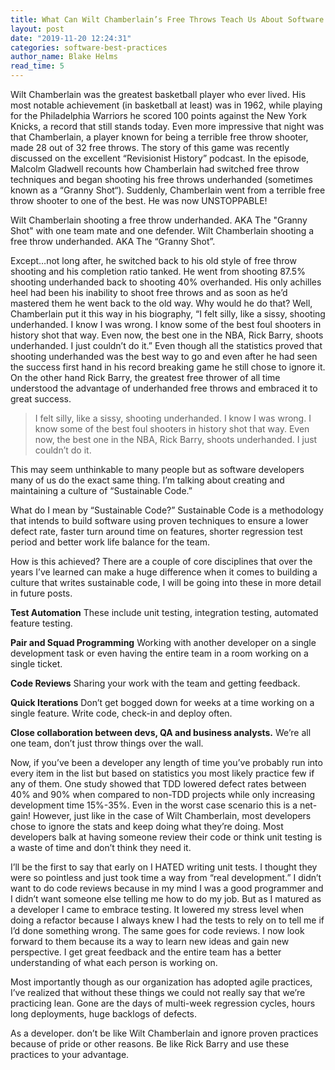 ```yaml
---
title: What Can Wilt Chamberlain’s Free Throws Teach Us About Software Development?
layout: post
date: "2019-11-20 12:24:31"
categories: software-best-practices
author_name: Blake Helms
read_time: 5
---
```


Wilt Chamberlain was the greatest basketball player who ever lived. His most notable achievement (in basketball at least) was in 1962, while playing for the Philadelphia Warriors he scored 100 points against the New York Knicks, a record that still stands today. Even more impressive that night was that Chamberlain, a player known for being a terrible free throw shooter, made 28 out of 32 free throws. The story of this game was recently discussed on the excellent “Revisionist History” podcast. In the episode, Malcolm Gladwell recounts how Chamberlain had switched free throw techniques and began shooting his free throws underhanded (sometimes known as a “Granny Shot“). Suddenly, Chamberlain went from a terrible free throw shooter to one of the best. He was now UNSTOPPABLE!

Wilt Chamberlain shooting a free throw underhanded. AKA The "Granny Shot" with one team mate and one defender.
Wilt Chamberlain shooting a free throw underhanded. AKA The “Granny Shot”.

Except…not long after, he switched back to his old style of free throw shooting and his completion ratio tanked. He went from shooting 87.5% shooting underhanded back to shooting 40% overhanded. His only achilles heel had been his inability to shoot free throws and as soon as he’d mastered them he went back to the old way. Why would he do that? Well, Chamberlain put it this way in his biography, “I felt silly, like a sissy, shooting underhanded. I know I was wrong. I know some of the best foul shooters in history shot that way. Even now, the best one in the NBA, Rick Barry, shoots underhanded. I just couldn’t do it.” Even though all the statistics proved that shooting underhanded was the best way to go and even after he had seen the success first hand in his record breaking game he still chose to ignore it. On the other hand Rick Barry, the greatest free thrower of all time understood the advantage of underhanded free throws and embraced it to great success.

>I felt silly, like a sissy, shooting underhanded. I know I was wrong. I know some of the best foul shooters in history shot that way. Even now, the best one in the NBA, Rick Barry, shoots underhanded. I just couldn’t do it.

This may seem unthinkable to many people but as software developers many of us do the exact same thing. I’m talking about creating and maintaining a culture of “Sustainable Code.”

What do I mean by “Sustainable Code?” Sustainable Code is a methodology that intends to build software using proven techniques to ensure a lower defect rate, faster turn around time on features, shorter regression test period and better work life balance for the team.

How is this achieved? There are a couple of core disciplines that over the years I’ve learned can make a huge difference when it comes to building a culture that writes sustainable code, I will be going into these in more detail in future posts.

**Test Automation**
These include unit testing, integration testing, automated feature testing.

**Pair and Squad Programming**
Working with another developer on a single development task or even having the entire team in a room working on a single ticket.

**Code Reviews**
Sharing your work with the team and getting feedback.

**Quick Iterations**
Don’t get bogged down for weeks at a time working on a single feature. Write code, check-in and deploy often.

**Close collaboration between devs, QA and business analysts.**
We’re all one team, don’t just throw things over the wall.

Now, if you’ve been a developer any length of time you’ve probably run into every item in the list but based on statistics you most likely practice few if any of them. One study showed that TDD lowered defect rates between 40% and 90% when compared to non-TDD projects while only increasing development time 15%-35%. Even in the worst case scenario this is a net-gain! However, just like in the case of Wilt Chamberlain, most developers chose to ignore the stats and keep doing what they’re doing. Most developers balk at having someone review their code or think unit testing is a waste of time and don’t think they need it.

I’ll be the first to say that early on I HATED writing unit tests. I thought they were so pointless and just took time a way from “real development.” I didn’t want to do code reviews because in my mind I was a good programmer and I didn’t want someone else telling me how to do my job. But as I matured as a developer I came to embrace testing. It lowered my stress level when doing a refactor because I always knew I had the tests to rely on to tell me if I’d done something wrong. The same goes for code reviews. I now look forward to them because its a way to learn new ideas and gain new perspective. I get great feedback and the entire team has a better understanding of what each person is working on.

Most importantly though as our organization has adopted agile practices, I’ve realized that without these things we could not really say that we’re practicing lean. Gone are the days of multi-week regression cycles, hours long deployments, huge backlogs of defects.

As a developer. don’t be like Wilt Chamberlain and ignore proven practices because of pride or other reasons. Be like Rick Barry and use these practices to your advantage.
